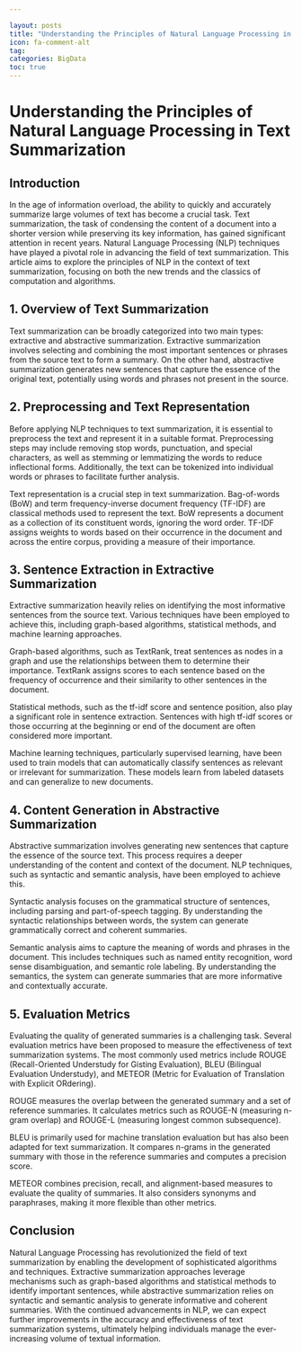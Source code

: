 ```yaml
---

layout: posts
title: "Understanding the Principles of Natural Language Processing in Text Summarization"
icon: fa-comment-alt
tag:      
categories: BigData
toc: true
---
```




# Understanding the Principles of Natural Language Processing in Text Summarization

## Introduction

In the age of information overload, the ability to quickly and accurately summarize large volumes of text has become a crucial task. Text summarization, the task of condensing the content of a document into a shorter version while preserving its key information, has gained significant attention in recent years. Natural Language Processing (NLP) techniques have played a pivotal role in advancing the field of text summarization. This article aims to explore the principles of NLP in the context of text summarization, focusing on both the new trends and the classics of computation and algorithms.

## 1. Overview of Text Summarization

Text summarization can be broadly categorized into two main types: extractive and abstractive summarization. Extractive summarization involves selecting and combining the most important sentences or phrases from the source text to form a summary. On the other hand, abstractive summarization generates new sentences that capture the essence of the original text, potentially using words and phrases not present in the source.

## 2. Preprocessing and Text Representation

Before applying NLP techniques to text summarization, it is essential to preprocess the text and represent it in a suitable format. Preprocessing steps may include removing stop words, punctuation, and special characters, as well as stemming or lemmatizing the words to reduce inflectional forms. Additionally, the text can be tokenized into individual words or phrases to facilitate further analysis.

Text representation is a crucial step in text summarization. Bag-of-words (BoW) and term frequency-inverse document frequency (TF-IDF) are classical methods used to represent the text. BoW represents a document as a collection of its constituent words, ignoring the word order. TF-IDF assigns weights to words based on their occurrence in the document and across the entire corpus, providing a measure of their importance.

## 3. Sentence Extraction in Extractive Summarization

Extractive summarization heavily relies on identifying the most informative sentences from the source text. Various techniques have been employed to achieve this, including graph-based algorithms, statistical methods, and machine learning approaches.

Graph-based algorithms, such as TextRank, treat sentences as nodes in a graph and use the relationships between them to determine their importance. TextRank assigns scores to each sentence based on the frequency of occurrence and their similarity to other sentences in the document.

Statistical methods, such as the tf-idf score and sentence position, also play a significant role in sentence extraction. Sentences with high tf-idf scores or those occurring at the beginning or end of the document are often considered more important.

Machine learning techniques, particularly supervised learning, have been used to train models that can automatically classify sentences as relevant or irrelevant for summarization. These models learn from labeled datasets and can generalize to new documents.

## 4. Content Generation in Abstractive Summarization

Abstractive summarization involves generating new sentences that capture the essence of the source text. This process requires a deeper understanding of the content and context of the document. NLP techniques, such as syntactic and semantic analysis, have been employed to achieve this.

Syntactic analysis focuses on the grammatical structure of sentences, including parsing and part-of-speech tagging. By understanding the syntactic relationships between words, the system can generate grammatically correct and coherent summaries.

Semantic analysis aims to capture the meaning of words and phrases in the document. This includes techniques such as named entity recognition, word sense disambiguation, and semantic role labeling. By understanding the semantics, the system can generate summaries that are more informative and contextually accurate.

## 5. Evaluation Metrics

Evaluating the quality of generated summaries is a challenging task. Several evaluation metrics have been proposed to measure the effectiveness of text summarization systems. The most commonly used metrics include ROUGE (Recall-Oriented Understudy for Gisting Evaluation), BLEU (Bilingual Evaluation Understudy), and METEOR (Metric for Evaluation of Translation with Explicit ORdering).

ROUGE measures the overlap between the generated summary and a set of reference summaries. It calculates metrics such as ROUGE-N (measuring n-gram overlap) and ROUGE-L (measuring longest common subsequence).

BLEU is primarily used for machine translation evaluation but has also been adapted for text summarization. It compares n-grams in the generated summary with those in the reference summaries and computes a precision score.

METEOR combines precision, recall, and alignment-based measures to evaluate the quality of summaries. It also considers synonyms and paraphrases, making it more flexible than other metrics.

## Conclusion

Natural Language Processing has revolutionized the field of text summarization by enabling the development of sophisticated algorithms and techniques. Extractive summarization approaches leverage mechanisms such as graph-based algorithms and statistical methods to identify important sentences, while abstractive summarization relies on syntactic and semantic analysis to generate informative and coherent summaries. With the continued advancements in NLP, we can expect further improvements in the accuracy and effectiveness of text summarization systems, ultimately helping individuals manage the ever-increasing volume of textual information.